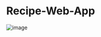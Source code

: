 # Recipe-Web-App

![image](https://github.com/user-attachments/assets/3b85b8b2-f558-4da4-b74c-0a966111545c)

